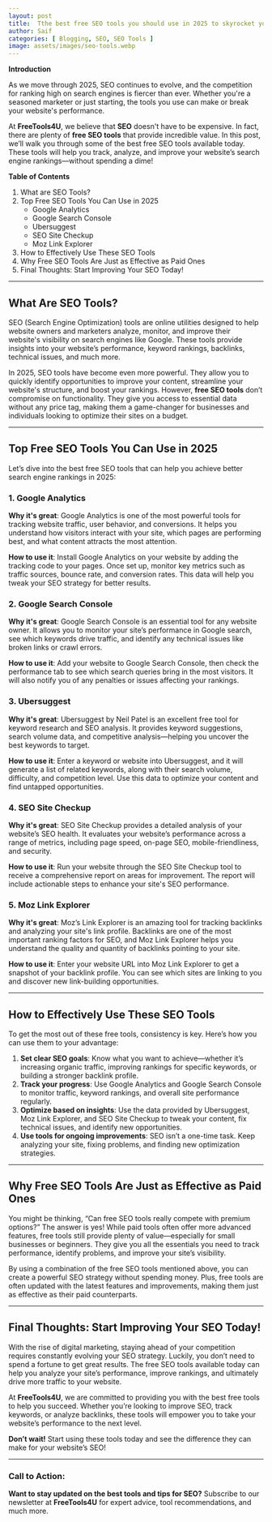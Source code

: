 ```yaml
---
layout: post
title:  Tthe best free SEO tools you should use in 2025 to skyrocket your websites rankings"
author: Saif
categories: [ Blogging, SEO, SEO Tools ]
image: assets/images/seo-tools.webp
---
```


**Introduction**

As we move through 2025, SEO continues to evolve, and the competition for ranking high on search engines is fiercer than ever. Whether you're a seasoned marketer or just starting, the tools you use can make or break your website's performance.

At **FreeTools4U**, we believe that **SEO** doesn't have to be expensive. In fact, there are plenty of **free SEO tools** that provide incredible value. In this post, we’ll walk you through some of the best free SEO tools available today. These tools will help you track, analyze, and improve your website’s search engine rankings—without spending a dime!

**Table of Contents**
1. What are SEO Tools?
2. Top Free SEO Tools You Can Use in 2025
   - Google Analytics
   - Google Search Console
   - Ubersuggest
   - SEO Site Checkup
   - Moz Link Explorer
3. How to Effectively Use These SEO Tools
4. Why Free SEO Tools Are Just as Effective as Paid Ones
5. Final Thoughts: Start Improving Your SEO Today!

---

## **What Are SEO Tools?**

SEO (Search Engine Optimization) tools are online utilities designed to help website owners and marketers analyze, monitor, and improve their website's visibility on search engines like Google. These tools provide insights into your website’s performance, keyword rankings, backlinks, technical issues, and much more.

In 2025, SEO tools have become even more powerful. They allow you to quickly identify opportunities to improve your content, streamline your website's structure, and boost your rankings. However, **free SEO tools** don’t compromise on functionality. They give you access to essential data without any price tag, making them a game-changer for businesses and individuals looking to optimize their sites on a budget.

---

## **Top Free SEO Tools You Can Use in 2025**

Let’s dive into the best free SEO tools that can help you achieve better search engine rankings in 2025:

### **1. Google Analytics**

**Why it's great**: Google Analytics is one of the most powerful tools for tracking website traffic, user behavior, and conversions. It helps you understand how visitors interact with your site, which pages are performing best, and what content attracts the most attention.

**How to use it**: Install Google Analytics on your website by adding the tracking code to your pages. Once set up, monitor key metrics such as traffic sources, bounce rate, and conversion rates. This data will help you tweak your SEO strategy for better results.

### **2. Google Search Console**

**Why it's great**: Google Search Console is an essential tool for any website owner. It allows you to monitor your site’s performance in Google search, see which keywords drive traffic, and identify any technical issues like broken links or crawl errors.

**How to use it**: Add your website to Google Search Console, then check the performance tab to see which search queries bring in the most visitors. It will also notify you of any penalties or issues affecting your rankings.

### **3. Ubersuggest**

**Why it's great**: Ubersuggest by Neil Patel is an excellent free tool for keyword research and SEO analysis. It provides keyword suggestions, search volume data, and competitive analysis—helping you uncover the best keywords to target.

**How to use it**: Enter a keyword or website into Ubersuggest, and it will generate a list of related keywords, along with their search volume, difficulty, and competition level. Use this data to optimize your content and find untapped opportunities.

### **4. SEO Site Checkup**

**Why it's great**: SEO Site Checkup provides a detailed analysis of your website’s SEO health. It evaluates your website’s performance across a range of metrics, including page speed, on-page SEO, mobile-friendliness, and security.

**How to use it**: Run your website through the SEO Site Checkup tool to receive a comprehensive report on areas for improvement. The report will include actionable steps to enhance your site's SEO performance.

### **5. Moz Link Explorer**

**Why it's great**: Moz’s Link Explorer is an amazing tool for tracking backlinks and analyzing your site's link profile. Backlinks are one of the most important ranking factors for SEO, and Moz Link Explorer helps you understand the quality and quantity of backlinks pointing to your site.

**How to use it**: Enter your website URL into Moz Link Explorer to get a snapshot of your backlink profile. You can see which sites are linking to you and discover new link-building opportunities.

---

## **How to Effectively Use These SEO Tools**

To get the most out of these free tools, consistency is key. Here’s how you can use them to your advantage:
1. **Set clear SEO goals**: Know what you want to achieve—whether it’s increasing organic traffic, improving rankings for specific keywords, or building a stronger backlink profile.
2. **Track your progress**: Use Google Analytics and Google Search Console to monitor traffic, keyword rankings, and overall site performance regularly.
3. **Optimize based on insights**: Use the data provided by Ubersuggest, Moz Link Explorer, and SEO Site Checkup to tweak your content, fix technical issues, and identify new opportunities.
4. **Use tools for ongoing improvements**: SEO isn’t a one-time task. Keep analyzing your site, fixing problems, and finding new optimization strategies.

---

## **Why Free SEO Tools Are Just as Effective as Paid Ones**

You might be thinking, “Can free SEO tools really compete with premium options?” The answer is yes! While paid tools often offer more advanced features, free tools still provide plenty of value—especially for small businesses or beginners. They give you all the essentials you need to track performance, identify problems, and improve your site’s visibility.

By using a combination of the free SEO tools mentioned above, you can create a powerful SEO strategy without spending money. Plus, free tools are often updated with the latest features and improvements, making them just as effective as their paid counterparts.

---

## **Final Thoughts: Start Improving Your SEO Today!**

With the rise of digital marketing, staying ahead of your competition requires constantly evolving your SEO strategy. Luckily, you don’t need to spend a fortune to get great results. The free SEO tools available today can help you analyze your site’s performance, improve rankings, and ultimately drive more traffic to your website.

At **FreeTools4U**, we are committed to providing you with the best free tools to help you succeed. Whether you’re looking to improve SEO, track keywords, or analyze backlinks, these tools will empower you to take your website’s performance to the next level.

**Don’t wait!** Start using these tools today and see the difference they can make for your website’s SEO!

---

### **Call to Action:**

**Want to stay updated on the best tools and tips for SEO?** Subscribe to our newsletter at **FreeTools4U** for expert advice, tool recommendations, and much more.
